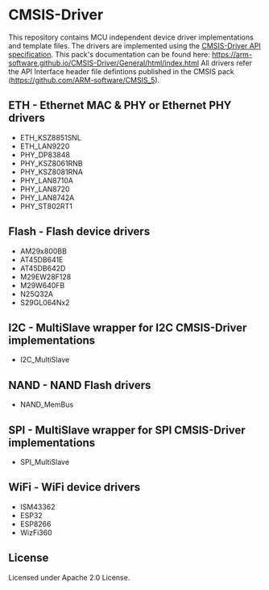 # CMSIS-Driver

This repository contains MCU independent device driver implementations and template files. 
The drivers are implemented using the [CMSIS-Driver API specification](http://arm-software.github.io/CMSIS_5/Driver/html/index.html).
This pack's documentation can be found here: https://arm-software.github.io/CMSIS-Driver/General/html/index.html
All drivers refer the API Interface header file defintions published in the CMSIS pack (https://github.com/ARM-software/CMSIS_5).

## ETH - Ethernet MAC & PHY or Ethernet PHY drivers
- ETH_KSZ8851SNL
- ETH_LAN9220
- PHY_DP83848
- PHY_KSZ8061RNB
- PHY_KSZ8081RNA
- PHY_LAN8710A
- PHY_LAN8720
- PHY_LAN8742A
- PHY_ST802RT1

## Flash - Flash device drivers
- AM29x800BB
- AT45DB641E
- AT45DB642D
- M29EW28F128
- M29W640FB
- N25Q32A
- S29GL064Nx2

## I2C - MultiSlave wrapper for I2C CMSIS-Driver implementations
- I2C_MultiSlave

## NAND - NAND Flash drivers
- NAND_MemBus

## SPI - MultiSlave wrapper for SPI CMSIS-Driver implementations
- SPI_MultiSlave

## WiFi - WiFi device drivers
- ISM43362
- ESP32
- ESP8266
- WizFi360

## License
Licensed under Apache 2.0 License.
